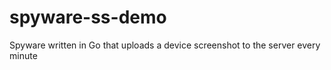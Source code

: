 # spyware-ss-demo
Spyware written in Go that uploads a device screenshot to the server every minute
